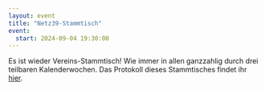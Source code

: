 ```yaml
---
layout: event
title: "Netz39-Stammtisch"
event:
  start: 2024-09-04 19:30:00
---
```


Es ist wieder Vereins-Stammtisch! Wie immer in allen ganzzahlig durch drei teilbaren Kalenderwochen. Das Protokoll dieses Stammtisches findet ihr [hier](https://wiki.netz39.de/stammtisch:2024:2024-09-04).
